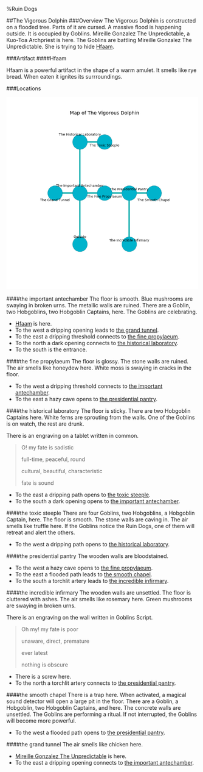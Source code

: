 %Ruin Dogs

##The Vigorous Dolphin
###Overview
The Vigorous Dolphin is constructed on a flooded tree. Parts of it are cursed. A massive flood is happening outside. It is occupied by Goblins. <a name="Mireille-Gonzalez-The-Unpredictable"></a>Mireille Gonzalez The Unpredictable, a Kuo-Toa Archpriest is here. The Goblins are battling Mireille Gonzalez The Unpredictable. She  is trying to hide [Hfaam](#Hfaam). 



###Artifact
####<a name="Hfaam"></a>Hfaam


Hfaam is a powerful artifact in the shape of a warm amulet. It smells like rye bread. When eaten it ignites its surrroundings. 





###Locations


![](../v2/images/The-Vigorous-Dolphin.png)

####<a name="the-important-antechamber"></a>the important antechamber
The floor is smooth. Blue mushrooms are swaying in broken urns. The metallic walls are ruined. There are a Goblin, two Hobgoblins, two Hobgoblin Captains,  here. The Goblins are celebrating. 



* [Hfaam](#Hfaam) is here.
* To the west a dripping opening leads to [the grand tunnel](#the-grand-tunnel).
* To the east a dripping threshold connects to [the fine propylaeum](#the-fine-propylaeum).
* To the north a dark opening connects to [the historical laboratory](#the-historical-laboratory).
* To the south is the entrance.


####<a name="the-fine-propylaeum"></a>the fine propylaeum
The floor is glossy. The stone walls are ruined. The air smells like honeydew here. White moss is swaying in cracks in the floor. 



* To the west a dripping threshold connects to [the important antechamber](#the-important-antechamber).
* To the east a hazy cave opens to [the presidential pantry](#the-presidential-pantry).


####<a name="the-historical-laboratory"></a>the historical laboratory
The floor is sticky. There are two Hobgoblin Captains here. White ferns are sprouting from the walls. One of the Goblins is on watch, the rest are drunk. 

There is an engraving on a tablet written in common. 

> O! my fate is sadistic
>
> full-time, peaceful, round
>
> cultural, beautiful, characteristic
>
> fate is sound
>


* To the east a dripping path opens to [the toxic steeple](#the-toxic-steeple).
* To the south a dark opening opens to [the important antechamber](#the-important-antechamber).


####<a name="the-toxic-steeple"></a>the toxic steeple
There are four Goblins, two Hobgoblins, a Hobgoblin Captain,  here. The floor is smooth. The stone walls are caving in. The air smells like truffle here. If the Goblins notice the Ruin Dogs, one of them will retreat and alert the others. 



* To the west a dripping path opens to [the historical laboratory](#the-historical-laboratory).


####<a name="the-presidential-pantry"></a>the presidential pantry
The wooden walls are bloodstained. 



* To the west a hazy cave opens to [the fine propylaeum](#the-fine-propylaeum).
* To the east a flooded path leads to [the smooth chapel](#the-smooth-chapel).
* To the south a torchlit artery leads to [the incredible infirmary](#the-incredible-infirmary).


####<a name="the-incredible-infirmary"></a>the incredible infirmary
The wooden walls are unsettled. The floor is cluttered with ashes. The air smells like rosemary here. Green mushrooms are swaying in broken urns. 

There is an engraving on the wall written in Goblins Script. 

> Oh my! my fate is poor
>
> unaware, direct, premature
>
> ever latest
>
> nothing is obscure
>


* There is a screw here.
* To the north a torchlit artery connects to [the presidential pantry](#the-presidential-pantry).


####<a name="the-smooth-chapel"></a>the smooth chapel
There is a trap here. When activated, a magical sound detector will open a large pit in the floor. There are a Goblin, a Hobgoblin, two Hobgoblin Captains, and  here. The concrete walls are unsettled. The Goblins are performing a ritual. If not interrupted, the Goblins will become more powerful. 



* To the west a flooded path opens to [the presidential pantry](#the-presidential-pantry).


####<a name="the-grand-tunnel"></a>the grand tunnel
The air smells like chicken here. 



* [Mireille Gonzalez The Unpredictable](#Mireille-Gonzalez-The-Unpredictable) is here.
* To the east a dripping opening connects to [the important antechamber](#the-important-antechamber).


